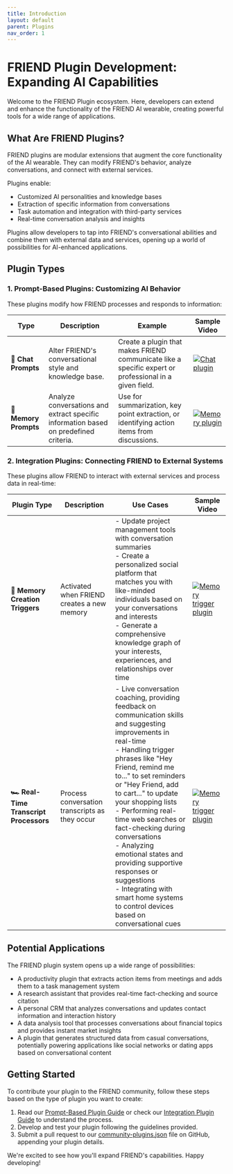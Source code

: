 ```yaml
---
title: Introduction
layout: default
parent: Plugins
nav_order: 1
---
```


# FRIEND Plugin Development: Expanding AI Capabilities

Welcome to the FRIEND Plugin ecosystem. Here, developers can extend and enhance the functionality of the FRIEND AI
wearable, creating powerful tools for a wide range of applications.

## What Are FRIEND Plugins?

FRIEND plugins are modular extensions that augment the core functionality of the AI wearable. They can modify FRIEND's
behavior, analyze conversations, and connect with external services.

Plugins enable:

- Customized AI personalities and knowledge bases
- Extraction of specific information from conversations
- Task automation and integration with third-party services
- Real-time conversation analysis and insights

[//]: # (With plugins, FRIEND can be transformed into specialized tools such as:)

[//]: # (- A personal productivity coach that extracts action items and updates task management systems)

[//]: # (- An expert in any field, providing specialized knowledge and advice)

[//]: # (- A real-time language translator and cultural advisor)

[//]: # (- A personal CRM that analyzes conversations and maintains relationship histories)

[//]: # (- A health and fitness tracker that interprets discussions about diet and exercise)

Plugins allow developers to tap into FRIEND's conversational abilities and combine them with external data and services,
opening up a world of possibilities for AI-enhanced applications.

## Plugin Types

### 1. Prompt-Based Plugins: Customizing AI Behavior

These plugins modify how FRIEND processes and responds to information:

| Type                  | Description                                                                          | Example                                                                                                | Sample Video                                                                                             |
|-----------------------|--------------------------------------------------------------------------------------|--------------------------------------------------------------------------------------------------------|----------------------------------------------------------------------------------------------------------|
| **💬 Chat Prompts**   | Alter FRIEND's conversational style and knowledge base.                              | Create a plugin that makes FRIEND communicate like a specific expert or professional in a given field. | [![Chat plugin](https://img.youtube.com/vi/k1XhccNDT94/0.jpg)](https://youtube.com/shorts/k1XhccNDT94)   |
| **🧠 Memory Prompts** | Analyze conversations and extract specific information based on predefined criteria. | Use for summarization, key point extraction, or identifying action items from discussions.             | [![Memory plugin](https://img.youtube.com/vi/Y3ehX_ueQmE/0.jpg)](https://youtube.com/shorts/Y3ehX_ueQmE) |

### 2. Integration Plugins: Connecting FRIEND to External Systems

These plugins allow FRIEND to interact with external services and process data in real-time:

| Plugin Type                             | Description                                    | Use Cases                                                                                                                                                                                                                                                                                                                                                                                                                                                                                                                 | Sample Video                                                                                                     |
|-----------------------------------------|------------------------------------------------|---------------------------------------------------------------------------------------------------------------------------------------------------------------------------------------------------------------------------------------------------------------------------------------------------------------------------------------------------------------------------------------------------------------------------------------------------------------------------------------------------------------------------|------------------------------------------------------------------------------------------------------------------|
| **👷 Memory Creation Triggers**         | Activated when FRIEND creates a new memory     | - Update project management tools with conversation summaries<br>- Create a personalized social platform that matches you with like-minded individuals based on your conversations and interests<br>- Generate a comprehensive knowledge graph of your interests, experiences, and relationships over time                                                                                                                                                                                                                | [![Memory trigger plugin](https://img.youtube.com/vi/Yv7gP3GZ0ME/0.jpg)](https://youtube.com/shorts/Yv7gP3GZ0ME) |
| **🏎️ Real-Time Transcript Processors** | Process conversation transcripts as they occur | - Live conversation coaching, providing feedback on communication skills and suggesting improvements in real-time<br>- Handling trigger phrases like "Hey Friend, remind me to..." to set reminders or "Hey Friend, add to cart..." to update your shopping lists<br>- Performing real-time web searches or fact-checking during conversations<br>- Analyzing emotional states and providing supportive responses or suggestions<br>- Integrating with smart home systems to control devices based on conversational cues | [![Memory trigger plugin](https://img.youtube.com/vi/h4ojO3WzkxQ/0.jpg)](https://youtube.com/shorts/h4ojO3WzkxQ) |

## Potential Applications

The FRIEND plugin system opens up a wide range of possibilities:

- A productivity plugin that extracts action items from meetings and adds them to a task management system
- A research assistant that provides real-time fact-checking and source citation
- A personal CRM that analyzes conversations and updates contact information and interaction history
- A data analysis tool that processes conversations about financial topics and provides instant market insights
- A plugin that generates structured data from casual conversations, potentially powering applications like social
  networks or dating apps based on conversational content

## Getting Started

To contribute your plugin to the FRIEND community, follow these steps based on the type of plugin you want to create:

1. Read our [Prompt-Based Plugin Guide](https://docs.basedhardware.com/developer/plugins/PromptBased/) or check
   our [Integration Plugin Guide](https://docs.basedhardware.com/developer/plugins/Integrations/) to
   understand the process.
2. Develop and test your plugin following the guidelines provided.
3. Submit a pull request to
   our [community-plugins.json](https://github.com/BasedHardware/Friend/blob/main/community-plugins.json) file on
   GitHub, appending your plugin details.

We're excited to see how you'll expand FRIEND's capabilities. Happy developing!